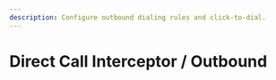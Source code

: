 ```yaml
---
description: Configure outbound dialing rules and click‑to‑dial.
---
```


# Direct Call Interceptor / Outbound

